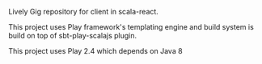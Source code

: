 Lively Gig repository for client in scala-react. 

This project uses Play framework's templating engine and build system is build on top of sbt-play-scalajs plugin.

This project uses Play 2.4 which depends on Java 8